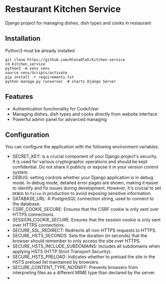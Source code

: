 # Restaurant Kitchen Service 

Django project for managing dishes, dish types and cooks in restaurant

## Installation

Python3 must be already installed

```shell
git clone https://github.com/HlovaOleh/kitchen-service
cd kitchen_service
python3 -m venv venv
source venv/Scripts/activate
pip install -r requirements.txt
python manage.py runserver  # starts Django Server
```

## Features

* Authentication functionality for Cook/User
* Managing dishes, dish types and cooks directly from website interface
* Powerful admin panel for advanced managing

## Configuration
You can configure the application with the following environment variables:

* SECRET_KEY: is a crucial component of your Django project's security. 
It is used for various cryptographic operations and should be kept confidential. 
Do not share it publicly or expose it in your version control system.
* DEBUG: setting controls whether your Django application is in debug mode. 
In debug mode, detailed error pages are shown, making it easier to identify and fix issues during development. 
However, it's crucial to set `DEBUG` to `False` in production to avoid exposing sensitive information.
* DATABASE_URL: A PostgreSQL connection string, used to connect to the database.
* CSRF_COOKIE_SECURE: Ensures that the CSRF cookie is only sent over HTTPS connections.
* SESSION_COOKIE_SECURE: Ensures that the session cookie is only sent over HTTPS connections.
* SECURE_SSL_REDIRECT: Redirects all non-HTTPS requests to HTTPS.
* SECURE_HSTS_SECONDS: Sets the duration (in seconds) that the browser should remember to only access the site over HTTPS.
* SECURE_HSTS_INCLUDE_SUBDOMAINS: Includes all subdomains when applying HSTS (HTTP Strict Transport Security).
* SECURE_HSTS_PRELOAD: Indicates whether to preload the site in the HSTS preload list maintained by browsers.
* SECURE_CONTENT_TYPE_NOSNIFF: Prevents browsers from interpreting files as a different MIME type than declared by the server.
* 
